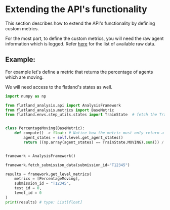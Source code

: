 # Extending the API's functionality

This section describes how to extend the API's functionality by defining custom metrics.

For the most part, to define the custom metrics, you will need the raw agent information which is logged. Refer [here](analysis-framework/section_1_api/provided-raw-info) for the list of available raw data.

## Example:

For example let's define a metric that returns the percentage of agents which are moving.

We will need access to the flatland's states as well.

```python
import numpy as np

from flatland_analysis.api import AnalysisFramework
from flatland_analysis.metrics import BaseMetric
from flatland.envs.step_utils.states import TrainState  # fetch the TrainState class to check if the state of agent is MOVING


class PercentageMoving(BaseMetric):
    def compute() -> float: # Notice how the metric must only return a float, so the aggregate_data method can work seamlessly
        agent_states = self.level.get_agent_states()
        return ((np.array(agent_states) == TrainState.MOVING).sum()) / len(agent_states)


framework = AnalysisFramework()

framework.fetch_submission_data(submission_id="T12345")

results = framework.get_level_metrics(
    metrics = [PercentageMoving],
    submission_id = "T12345",
    test_id = 0,
    level_id = 0
)
print(results) # type: List[float]
```
